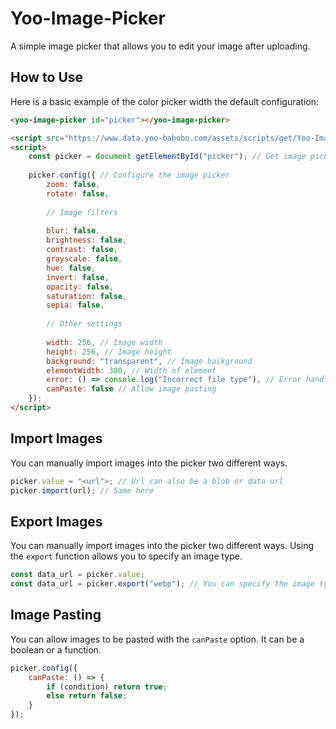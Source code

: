 # Yoo-Image-Picker
A simple image picker that allows you to edit your image after uploading.

## How to Use

Here is a basic example of the color picker width the default configuration:

```html
<yoo-image-picker id="picker"></yoo-image-picker>

<script src="https://www.data.yoo-babobo.com/assets/scripts/get/Yoo-Image-Picker"></script>
<script>
    const picker = document.getElementById("picker"); // Get image picker
    
    picker.config({ // Configure the image picker
        zoom: false,
        rotate: false,
    
        // Image filters    
    
        blur: false,
        brightness: false,
        contrast: false,
        grayscale: false,
        hue: false,
        invert: false,
        opacity: false,
        saturation: false,
        sepia: false,
    
        // Other settings
    
        width: 256, // Image width
        height: 256, // Image height
        background: "transparent", // Image background
        elementWidth: 300, // Width of element
        error: () => console.log("Incorrect file type"), // Error handler
        canPaste: false // Allow image pasting
    });
</script>
```

## Import Images

You can manually import images into the picker two different ways.

```javascript
picker.value = "<url">; // Url can also be a blob or data url
picker.import(url); // Same here
```

## Export Images

You can manually import images into the picker two different ways. Using the `export` function allows you to specify an image type.

```javascript
const data_url = picker.value;
const data_url = picker.export("webp"); // You can specify the image type with the export function. WebP is the default;
```

## Image Pasting

You can allow images to be pasted with the `canPaste` option. It can be a boolean or a function.

```javascript
picker.config({
    canPaste: () => {
        if (condition) return true;
        else return false;
    }
});
```
